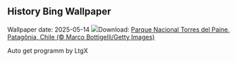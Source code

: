 ## History Bing Wallpaper
Wallpaper date: 2025-05-14
![](https://www.bing.com/th?id=OHR.TorresChile_PT-BR4534692189_UHD.jpg&w=1000)Download: [Parque Nacional Torres del Paine, Patagônia, Chile (© Marco Bottigelli/Getty Images)](https://www.bing.com/th?id=OHR.TorresChile_PT-BR4534692189_UHD.jpg)

Auto get programm by LtgX

